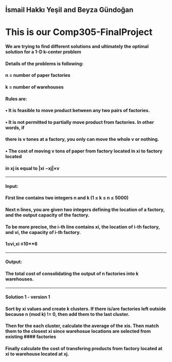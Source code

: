 ## İsmail Hakkı Yeşil and Beyza Gündoğan

# This is our Comp305-FinalProject

#### We are trying to find different solutions and ultimately the optimal solution for a 1-D k-center problem

#### Details of the problems is following:

#### n = number of paper factories
#### k = number of warehouses

#### Rules are:
#### • It is feasible to move product between any two pairs of factories.
#### • It is not permitted to partially move product from factories. In other words, if
####   there is v tones at a factory, you only can move the whole v or nothing.
#### • The cost of moving v tons of paper from factory located in xi to factory located
####   in xj is equal to |xi −xj|×v
---------------------------------------------------------------------------------------------------------------------
#### Input:
#### First line contains two integers n and k (1 ≤ k ≤ n ≤ 5000)
#### Next n lines, you are given two integers defining the location of a factory, and the output capacity of the factory.
#### To be more precise, the i-th line contains xi, the location of i-th factory, and vi, the capacity of i-th factory.
#### 1≤vi,xi ≤10**6
---------------------------------------------------------------------------------------------------------------------
#### Output:
#### The total cost of consolidating the output of n factories into k warehouses.
---------------------------------------------------------------------------------------------------------------------
#### Solution 1 - version 1
####   Sort by xi values and create k clusters. If there is/are factories left outside because n (mod k) != 0, then add them to the last cluster.
####   Then for the each cluster, calculate the average of the xis. Then match them to the closest xi since warehosue locations are selected from existing #### factories
####  Finally calculate the cost of transfering products from factory located at xi to warehouse located at xj.
